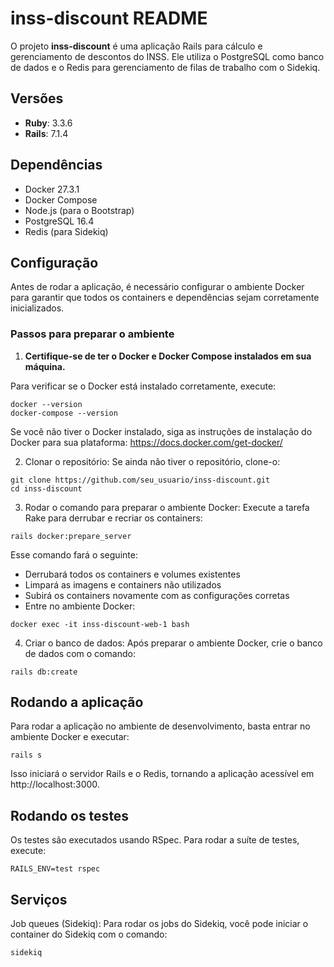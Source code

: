 # inss-discount README

O projeto **inss-discount** é uma aplicação Rails para cálculo e gerenciamento de descontos do INSS. Ele utiliza o PostgreSQL como banco de dados e o Redis para gerenciamento de filas de trabalho com o Sidekiq. 

## Versões

- **Ruby**: 3.3.6
- **Rails**: 7.1.4

## Dependências
- Docker 27.3.1
- Docker Compose
- Node.js (para o Bootstrap)
- PostgreSQL 16.4
- Redis (para Sidekiq)

## Configuração

Antes de rodar a aplicação, é necessário configurar o ambiente Docker para garantir que todos os containers e dependências sejam corretamente inicializados.

### Passos para preparar o ambiente

1. **Certifique-se de ter o Docker e Docker Compose instalados em sua máquina.**

  Para verificar se o Docker está instalado corretamente, execute:

  ```
  docker --version
  docker-compose --version
  ```

  Se você não tiver o Docker instalado, siga as instruções de instalação do Docker para sua plataforma: https://docs.docker.com/get-docker/

2. Clonar o repositório: Se ainda não tiver o repositório, clone-o:

  ```
  git clone https://github.com/seu_usuario/inss-discount.git
  cd inss-discount
  ```

3. Rodar o comando para preparar o ambiente Docker: Execute a tarefa Rake para derrubar e recriar os containers:

  ```
  rails docker:prepare_server
  ```

  Esse comando fará o seguinte:

  - Derrubará todos os containers e volumes existentes
  - Limpará as imagens e containers não utilizados
  - Subirá os containers novamente com as configurações corretas
  - Entre no ambiente Docker:

  ```
  docker exec -it inss-discount-web-1 bash
  ```

4. Criar o banco de dados: Após preparar o ambiente Docker, crie o banco de dados com o comando:

  ```
  rails db:create
  ```

## Rodando a aplicação

  Para rodar a aplicação no ambiente de desenvolvimento, basta entrar no ambiente Docker e executar:

  ```
  rails s
  ```

  Isso iniciará o servidor Rails e o Redis, tornando a aplicação acessível em http://localhost:3000.

## Rodando os testes

  Os testes são executados usando RSpec. Para rodar a suíte de testes, execute:

```
RAILS_ENV=test rspec
```

## Serviços

  Job queues (Sidekiq): Para rodar os jobs do Sidekiq, você pode iniciar o container do Sidekiq com o comando:

```
sidekiq
```

